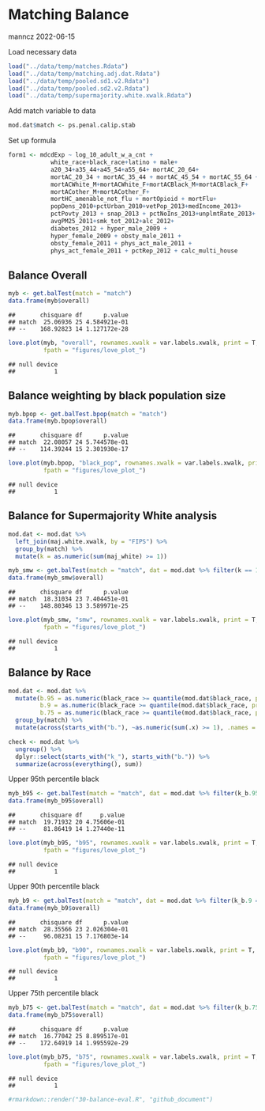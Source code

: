 Matching Balance
================
manncz
2022-06-15

Load necessary data

``` r
load("../data/temp/matches.Rdata")
load("../data/temp/matching.adj.dat.Rdata")
load("../data/temp/pooled.sd1.v2.Rdata")
load("../data/temp/pooled.sd2.v2.Rdata")
load("../data/temp/supermajority.white.xwalk.Rdata")
```

Add match variable to data

``` r
mod.dat$match <- ps.penal.calip.stab
```

Set up formula

``` r
form1 <- mdcdExp ~ log_10_adult_w_a_cnt +
            white_race+black_race+latino + male+
            a20_34+a35_44+a45_54+a55_64+ mortAC_20_64+
            mortAC_20_34 + mortAC_35_44 + mortAC_45_54 + mortAC_55_64 +
            mortACWhite_M+mortACWhite_F+mortACBlack_M+mortACBlack_F+
            mortACother_M+mortACother_F+ 
            mortHC_amenable_not_flu + mortOpioid + mortFlu+
            popDens_2010+pctUrban_2010+vetPop_2013+medIncome_2013+
            pctPovty_2013 + snap_2013 + pctNoIns_2013+unplmtRate_2013+
            avgPM25_2011+smk_tot_2012+alc_2012+
            diabetes_2012 + hyper_male_2009 +
            hyper_female_2009 + obsty_male_2011 +
            obsty_female_2011 + phys_act_male_2011 + 
            phys_act_female_2011 + pctRep_2012 + calc_multi_house
```

## Balance Overall

``` r
myb <- get.balTest(match = "match")
data.frame(myb$overall)
```

    ##       chisquare df      p.value
    ## match  25.06936 25 4.584921e-01
    ## --    168.92823 14 1.127172e-28

``` r
love.plot(myb, "overall", rownames.xwalk = var.labels.xwalk, print = T,
          fpath = "figures/love_plot_")
```

    ## null device 
    ##           1

## Balance weighting by black population size

``` r
myb.bpop <- get.balTest.bpop(match = "match")
data.frame(myb.bpop$overall)
```

    ##       chisquare df      p.value
    ## match  22.08057 24 5.744578e-01
    ## --    114.39244 15 2.301930e-17

``` r
love.plot(myb.bpop, "black_pop", rownames.xwalk = var.labels.xwalk, print = T,
          fpath = "figures/love_plot_")
```

    ## null device 
    ##           1

## Balance for Supermajority White analysis

``` r
mod.dat <- mod.dat %>%
  left_join(maj.white.xwalk, by = "FIPS") %>%
  group_by(match) %>%
  mutate(k = as.numeric(sum(maj_white) >= 1))

myb_smw <- get.balTest(match = "match", dat = mod.dat %>% filter(k == 1))
data.frame(myb_smw$overall)
```

    ##       chisquare df      p.value
    ## match  18.31034 23 7.404451e-01
    ## --    148.80346 13 3.589971e-25

``` r
love.plot(myb_smw, "smw", rownames.xwalk = var.labels.xwalk, print = T,
          fpath = "figures/love_plot_")
```

    ## null device 
    ##           1

## Balance by Race

``` r
mod.dat <- mod.dat %>%
  mutate(b.95 = as.numeric(black_race >= quantile(mod.dat$black_race, probs = .95)),
         b.9 = as.numeric(black_race >= quantile(mod.dat$black_race, probs = .9)),
         b.75 = as.numeric(black_race >= quantile(mod.dat$black_race, probs = .75))) %>%
  group_by(match) %>%
  mutate(across(starts_with("b."), ~as.numeric(sum(.x) >= 1), .names = "k_{.col}"))

check <- mod.dat %>%
  ungroup() %>%
  dplyr::select(starts_with("k_"), starts_with("b.")) %>%
  summarize(across(everything(), sum))
```

Upper 95th percentile black

``` r
myb_b95 <- get.balTest(match = "match", dat = mod.dat %>% filter(k_b.95 == 1))
data.frame(myb_b95$overall)
```

    ##       chisquare df     p.value
    ## match  19.71932 20 4.75606e-01
    ## --     81.86419 14 1.27440e-11

``` r
love.plot(myb_b95, "b95", rownames.xwalk = var.labels.xwalk, print = T,
          fpath = "figures/love_plot_")
```

    ## null device 
    ##           1

Upper 90th percentile black

``` r
myb_b9 <- get.balTest(match = "match", dat = mod.dat %>% filter(k_b.9 == 1))
data.frame(myb_b9$overall)
```

    ##       chisquare df      p.value
    ## match  28.35566 23 2.026304e-01
    ## --     96.08231 15 7.176803e-14

``` r
love.plot(myb_b9, "b90", rownames.xwalk = var.labels.xwalk, print = T,
          fpath = "figures/love_plot_")
```

    ## null device 
    ##           1

Upper 75th percentile black

``` r
myb_b75 <- get.balTest(match = "match", dat = mod.dat %>% filter(k_b.75 == 1))
data.frame(myb_b75$overall)
```

    ##       chisquare df      p.value
    ## match  16.77042 25 8.899517e-01
    ## --    172.64919 14 1.995592e-29

``` r
love.plot(myb_b75, "b75", rownames.xwalk = var.labels.xwalk, print = T,
          fpath = "figures/love_plot_")
```

    ## null device 
    ##           1

``` r
#rmarkdown::render("30-balance-eval.R", "github_document")
```
